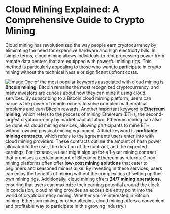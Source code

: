 # Cloud Mining Explained: A Comprehensive Guide to Crypto Mining
Cloud mining has revolutionized the way people earn cryptocurrency by eliminating the need for expensive hardware and high electricity bills. In simple terms, cloud mining allows individuals to rent processing power from remote data centers that are equipped with powerful mining rigs. This method is particularly appealing to those who want to participate in crypto mining without the technical hassle or significant upfront costs.

![Image](https://github.com/user-attachments/assets/4a25d116-2220-4385-b08e-f287af8fcbc4)
One of the most popular keywords associated with cloud mining is **Bitcoin mining**. Bitcoin remains the most recognized cryptocurrency, and many investors are curious about how they can mine it using cloud services. By subscribing to a Bitcoin cloud mining platform, users can harness the power of remote miners to solve complex mathematical problems and earn Bitcoin rewards.
Another important keyword is **Ethereum mining**, which refers to the process of mining Ethereum (ETH), the second-largest cryptocurrency by market capitalization. Ethereum mining can also be done via cloud mining services, allowing participants to mine ETH without owning physical mining equipment. 
A third keyword is **profitable mining contracts**, which refers to the agreements users enter into with cloud mining providers. These contracts outline the amount of hash power allocated to the user, the duration of the contract, and the expected earnings. For instance, a user might sign up for a 1-year mining contract that promises a certain amount of Bitcoin or Ethereum as returns.
Cloud mining platforms often offer **low-cost mining solutions** that cater to beginners and seasoned miners alike. By investing in these services, users can enjoy the benefits of mining without the complexities of setting up their own mining rigs. Additionally, cloud mining offers **24/7 mining operations**, ensuring that users can maximize their earning potential around the clock.
In conclusion, cloud mining provides an accessible entry point into the world of cryptocurrency mining. Whether you're interested in Bitcoin mining, Ethereum mining, or other altcoins, cloud mining offers a convenient and profitable way to participate in this growing industry.)

